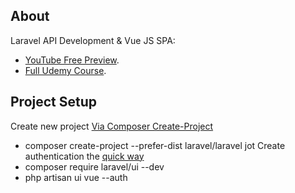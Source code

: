 ## About

Laravel API Development & Vue JS SPA:

- [YouTube Free Preview](https://www.youtube.com/watch?v=AFyzK8qohdE&list=PLpzy7FIRqpGBBKr4FVpEs1fA7uCibdCZ9&index=2&t=0s).
- [Full Udemy Course](https://www.udemy.com/course/laravel-api-development-vue-js-spa-from-scratch/).

## Project Setup

Create new project [Via Composer Create-Project](https://laravel.com/docs/6.0/installation#installing-laravel)
-  composer create-project --prefer-dist laravel/laravel jot
Create authentication the [quick way](https://laravel.com/docs/6.0/authentication#authentication-quickstart)
- composer require laravel/ui --dev
- php artisan ui vue --auth